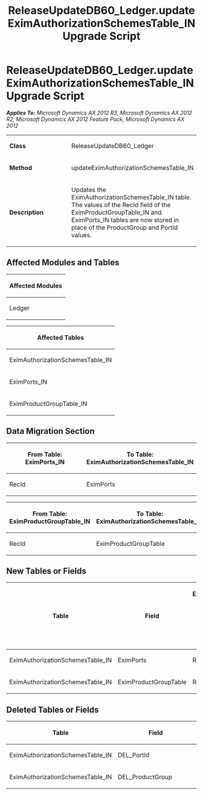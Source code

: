 ﻿---
title: ReleaseUpdateDB60_Ledger.updateEximAuthorizationSchemesTable_IN Upgrade Script
TOCTitle: ReleaseUpdateDB60_Ledger.updateEximAuthorizationSchemesTable_IN Upgrade Script
ms:assetid: 12fd43f5-32cc-b68f-0d92-0b7377b433c1
ms:mtpsurl: https://msdn.microsoft.com/en-us/library/JJ718469(v=AX.60)
ms:contentKeyID: 49706755
ms.date: 05/18/2015
mtps_version: v=AX.60
---

# ReleaseUpdateDB60\_Ledger.updateEximAuthorizationSchemesTable\_IN Upgrade Script 


_**Applies To:** Microsoft Dynamics AX 2012 R3, Microsoft Dynamics AX 2012 R2, Microsoft Dynamics AX 2012 Feature Pack, Microsoft Dynamics AX 2012_

<table>
<colgroup>
<col style="width: 50%" />
<col style="width: 50%" />
</colgroup>
<tbody>
<tr class="odd">
<td><p><strong>Class</strong></p></td>
<td><p>ReleaseUpdateDB60_Ledger</p></td>
</tr>
<tr class="even">
<td><p><strong>Method</strong></p></td>
<td><p>updateEximAuthorizationSchemesTable_IN</p></td>
</tr>
<tr class="odd">
<td><p><strong>Description</strong></p></td>
<td><p>Updates the EximAuthorizationSchemesTable_IN table. The values of the RecId field of the EximProductGroupTable_IN and EximPorts_IN tables are now stored in place of the ProductGroup and PortId values.</p></td>
</tr>
</tbody>
</table>


## Affected Modules and Tables

<table>
<colgroup>
<col style="width: 100%" />
</colgroup>
<thead>
<tr class="header">
<th><p>Affected Modules</p></th>
</tr>
</thead>
<tbody>
<tr class="odd">
<td><p>Ledger</p></td>
</tr>
</tbody>
</table>


<table>
<colgroup>
<col style="width: 100%" />
</colgroup>
<thead>
<tr class="header">
<th><p>Affected Tables</p></th>
</tr>
</thead>
<tbody>
<tr class="odd">
<td><p>EximAuthorizationSchemesTable_IN</p></td>
</tr>
<tr class="even">
<td><p>EximPorts_IN</p></td>
</tr>
<tr class="odd">
<td><p>EximProductGroupTable_IN</p></td>
</tr>
</tbody>
</table>


## Data Migration Section

<table>
<colgroup>
<col style="width: 50%" />
<col style="width: 50%" />
</colgroup>
<thead>
<tr class="header">
<th><p>From Table: EximPorts_IN</p></th>
<th><p>To Table: EximAuthorizationSchemesTable_IN</p></th>
</tr>
</thead>
<tbody>
<tr class="odd">
<td><p>RecId</p></td>
<td><p>EximPorts</p></td>
</tr>
</tbody>
</table>


<table>
<colgroup>
<col style="width: 50%" />
<col style="width: 50%" />
</colgroup>
<thead>
<tr class="header">
<th><p>From Table: EximProductGroupTable_IN</p></th>
<th><p>To Table: EximAuthorizationSchemesTable_IN</p></th>
</tr>
</thead>
<tbody>
<tr class="odd">
<td><p>RecId</p></td>
<td><p>EximProductGroupTable</p></td>
</tr>
</tbody>
</table>


## New Tables or Fields

<table>
<colgroup>
<col style="width: 33%" />
<col style="width: 33%" />
<col style="width: 33%" />
</colgroup>
<thead>
<tr class="header">
<th><p>Table</p></th>
<th><p>Field</p></th>
<th><p>Extended Data Type</p>
<p>-or- Base Enum</p></th>
</tr>
</thead>
<tbody>
<tr class="odd">
<td><p>EximAuthorizationSchemesTable_IN</p></td>
<td><p>EximPorts</p></td>
<td><p>RefRecId</p></td>
</tr>
<tr class="even">
<td><p>EximAuthorizationSchemesTable_IN</p></td>
<td><p>EximProductGroupTable</p></td>
<td><p>RefRecId</p></td>
</tr>
</tbody>
</table>


## Deleted Tables or Fields

<table>
<colgroup>
<col style="width: 50%" />
<col style="width: 50%" />
</colgroup>
<thead>
<tr class="header">
<th><p>Table</p></th>
<th><p>Field</p></th>
</tr>
</thead>
<tbody>
<tr class="odd">
<td><p>EximAuthorizationSchemesTable_IN</p></td>
<td><p>DEL_PortId</p></td>
</tr>
<tr class="even">
<td><p>EximAuthorizationSchemesTable_IN</p></td>
<td><p>DEL_ProductGroup</p></td>
</tr>
</tbody>
</table>

  


